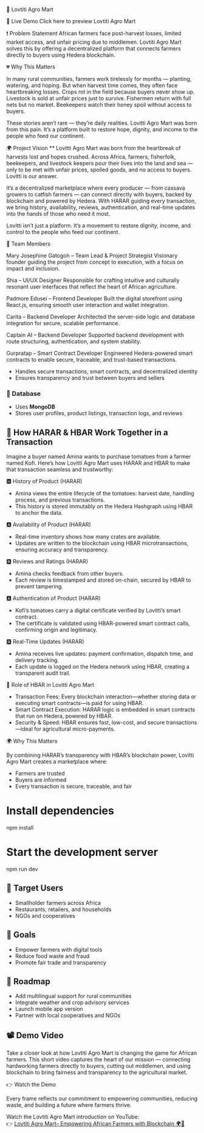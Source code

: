 🌾 Lovtiti Agro Mart

🔗 Live Demo
Click here to preview Lovtiti Agro Mart

❗ Problem Statement
African farmers face post-harvest losses, limited market access, and unfair pricing due to middlemen. Lovtiti Agro Mart solves this by offering a decentralized platform that connects farmers directly to buyers using Hedera blockchain.

💔 Why This Matters

In many rural communities, farmers work tirelessly for months — planting, watering, and hoping. But when harvest time comes, they often face heartbreaking losses. Crops rot in the field because buyers never show up. Livestock is sold at unfair prices just to survive. Fishermen return with full nets but no market. Beekeepers watch their honey spoil without access to buyers.

These stories aren’t rare — they’re daily realities. Lovitti Agro Mart was born from this pain. It’s a platform built to restore hope, dignity, and income to the people who feed our continent.

🌍 Project Vision
** Lovitti Agro Mart was born from the heartbreak of harvests lost and hopes crushed. Across Africa, farmers, fisherfolk, beekeepers, and livestock keepers pour their lives into the land and sea — only to be met with unfair prices, spoiled goods, and no access to buyers. Lovitti is our answer.

It’s a decentralized marketplace where every producer — from cassava growers to catfish farmers — can connect directly with buyers, backed by blockchain and powered by Hedera. With HARAR guiding every transaction, we bring history, availability, reviews, authentication, and real-time updates into the hands of those who need it most.

Lovitti isn’t just a platform. It’s a movement to restore dignity, income, and control to the people who feed our continent.

👥 Team Members

Mary Josephine Gatogoh – Team Lead & Project Strategist
Visionary founder guiding the project from concept to execution, with a focus on impact and inclusion.

Shia – UI/UX Designer
Responsible for crafting intuitive and culturally resonant user interfaces that reflect the heart of African agriculture.

Padmore Edusei – Frontend Developer
Built the digital storefront using React.js, ensuring smooth user interaction and wallet integration.

Carita – Backend Developer
Architected the server-side logic and database integration for secure, scalable performance.

Captain AI – Backend Developer
Supported backend development with route structuring, authentication, and system stability.

Gurpratap – Smart Contract Developer
Engineered Hedera-powered smart contracts to enable secure, traceable, and trust-based transactions.
- Handles secure transactions, smart contracts, and decentralized identity
- Ensures transparency and trust between buyers and sellers

### 🔹 Database
- Uses **MongoDB**
- Stores user profiles, product listings, transaction logs, and reviews


## 🔐 How HARAR & HBAR Work Together in a Transaction
Imagine a buyer named Amina wants to purchase tomatoes from a farmer named Kofi. Here’s how Lovitti Agro Mart uses HARAR and HBAR to make that transaction seamless and trustworthy:


🅷 History of Product (HARAR)
- Amina views the entire lifecycle of the tomatoes: harvest date, handling process, and previous transactions.
- This history is stored immutably on the Hedera Hashgraph using HBAR to anchor the data.

🅰 Availability of Product (HARAR)
- Real-time inventory shows how many crates are available.
- Updates are written to the blockchain using HBAR microtransactions, ensuring accuracy and transparency.

🆁 Reviews and Ratings (HARAR)
- Amina checks feedback from other buyers.
- Each review is timestamped and stored on-chain, secured by HBAR to prevent tampering.

🅰 Authentication of Product (HARAR)
- Kofi’s tomatoes carry a digital certificate verified by Lovitti’s smart contract.
- The certificate is validated using HBAR-powered smart contract calls, confirming origin and legitimacy.

🆁 Real-Time Updates (HARAR)
- Amina receives live updates: payment confirmation, dispatch time, and delivery tracking.
- Each update is logged on the Hedera network using HBAR, creating a transparent audit trail.

💸 Role of HBAR in Lovitti Agro Mart

- Transaction Fees: Every blockchain interaction—whether storing data or executing smart contracts—is paid for using HBAR.
- Smart Contract Execution: HARAR logic is embedded in smart contracts that run on Hedera, powered by HBAR.
- Security & Speed: HBAR ensures fast, low-cost, and secure transactions—ideal for agricultural micro-payments.

🌍 Why This Matters

By combining HARAR’s transparency with HBAR’s blockchain power, Lovitti Agro Mart creates a marketplace where:
- Farmers are trusted
- Buyers are informed
- Every transaction is secure, traceable, and fair

# Install dependencies
npm install

# Start the development server
npm run dev

## 📍 Target Users
- Smallholder farmers across Africa
- Restaurants, retailers, and households
- NGOs and cooperatives

## 🎯 Goals
- Empower farmers with digital tools
- Reduce food waste and fraud
- Promote fair trade and transparency

## 🚀 Roadmap
- Add multilingual support for rural communities
- Integrate weather and crop advisory services
- Launch mobile app version
- Partner with local cooperatives and NGOs

## 📽️ Demo Video
Take a closer look at how Lovtiti Agro Mart is changing the game for African farmers. This short video captures the heart of our mission — connecting hardworking farmers directly to buyers, cutting out middlemen, and using blockchain to bring fairness and transparency to the agricultural market.

👉 Watch the Demo

Every frame reflects our commitment to empowering communities, reducing waste, and building a future where farmers thrive.

Watch the Lovtiti Agro Mart introduction on YouTube:  
👉 [Lovtiti Agro Mart– Empowering African Farmers with Blockchain 🌍🌾](https://youtube.com/shorts/x08zn9PGgPI?si=aoeDDMDtZrZEfhji )
